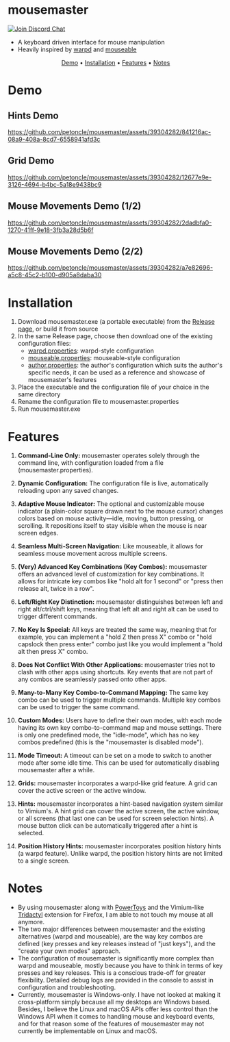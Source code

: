 # mousemaster

<a href="https://discord.gg/GSB6MaKb2R"><img src="https://img.shields.io/discord/854326924402622474?color=%235865F2&label=discord" alt="Join Discord Chat"></a>

- A keyboard driven interface for mouse manipulation
- Heavily inspired by [warpd](https://github.com/rvaiya/warpd)
  and [mouseable](https://github.com/wirekang/mouseable/)

<p align="center">
<a href="#demo">Demo</a> •
<a href="#installation">Installation</a> •
<a href="#features">Features</a> •
<a href="#notes">Notes</a>
</p>

# Demo

## Hints Demo
https://github.com/petoncle/mousemaster/assets/39304282/841216ac-08a9-408a-8cd7-6558941afd3c

## Grid Demo
https://github.com/petoncle/mousemaster/assets/39304282/12677e9e-3126-4694-b4bc-5a18e9438bc9

## Mouse Movements Demo (1/2)
https://github.com/petoncle/mousemaster/assets/39304282/2dadbfa0-1270-41ff-9e18-3fb3a28d5b6f

## Mouse Movements Demo (2/2)
https://github.com/petoncle/mousemaster/assets/39304282/a7e82696-a5c8-45c2-b100-d905a8daba30

# Installation

1. Download mousemaster.exe (a portable executable) from
   the [Release page](https://github.com/petoncle/mousemaster/releases/latest), or build
   it from source
2. In the same Release page, choose then download one of the existing configuration files:
   - [warpd.properties](configuration/warpd.properties): warpd-style configuration
   - [mouseable.properties](configuration/mouseable.properties): mouseable-style configuration
   - [author.properties](configuration/author.properties): the author's configuration
     which suits the author's specific needs, it can be used as a reference and
     showcase of mousemaster's features
3. Place the executable and the configuration file of your choice in the same directory
4. Rename the configuration file to mousemaster.properties
5. Run mousemaster.exe

# Features

1. **Command-Line Only:** mousemaster operates solely through the command line, with
   configuration loaded from a file (mousemaster.properties).

2. **Dynamic Configuration:** The configuration file is live, automatically reloading upon
   any saved changes.

3. **Adaptive Mouse Indicator:** The optional and customizable mouse indicator (a
   plain-color square drawn next to the mouse cursor) changes colors based on mouse
   activity—idle, moving, button pressing, or scrolling. It repositions itself to stay
   visible when the mouse is near screen edges.

4. **Seamless Multi-Screen Navigation:** Like mouseable, it allows for seamless mouse
   movement across multiple screens.

5. **(Very) Advanced Key Combinations (Key Combos):** mousemaster offers an advanced level
   of customization for key combinations. It allows for intricate key combos like "hold
   alt for 1 second" or "press then release alt, twice in a row".

6. **Left/Right Key Distinction:** mousemaster distinguishes between left and right
   alt/ctrl/shift keys, meaning that left alt and right alt can be used to trigger
   different commands.

7. **No Key Is Special:** All keys are treated the same way, meaning that for example, you
   can implement a "hold Z then press X" combo or "hold capslock then press enter" combo
   just like you would implement a "hold alt then press X" combo.

8. **Does Not Conflict With Other Applications:** mousemaster tries not to clash with
   other apps using shortcuts. Key events that are not part of any combos are seamlessly
   passed onto other apps.

9. **Many-to-Many Key Combo-to-Command Mapping:** The same key combo can be used to
   trigger multiple commands. Multiple key combos can be used to trigger the same command.

10. **Custom Modes:** Users have to define their own modes, with each mode
    having its own key combo-to-command map and mouse settings. There is only one
    predefined mode, the "idle-mode", which has no key combos predefined (this is the
    "mousemaster is disabled mode").

11. **Mode Timeout:** A timeout can be set on a mode to switch to another mode after some
    idle time. This can be used for automatically disabling mousemaster after a while.

12. **Grids:** mousemaster incorporates a warpd-like grid feature. A grid can cover the
    active screen or the active window.

13. **Hints:** mousemaster incorporates a hint-based navigation system similar
    to Vimium's. A hint grid can cover the active screen, the active window, or all
    screens (that last one can be used for screen selection hints). A mouse button click
    can be automatically triggered after a hint is selected.

14. **Position History Hints:** mousemaster incorporates position history hints (a warpd
    feature). Unlike warpd, the position history hints are not limited to a single screen.

# Notes

- By using mousemaster along with [PowerToys](https://github.com/microsoft/PowerToys)
  and the Vimium-like [Tridactyl](https://github.com/tridactyl/tridactyl) extension for
  Firefox, I am able to not touch my mouse at all anymore. 
- The two major differences between mousemaster and the existing alternatives (warpd and
  mouseable), are the way key combos are defined (key presses and key releases instead
  of "just keys"), and the "create your own modes" approach.
- The configuration of mousemaster is significantly more complex than warpd and mouseable,
  mostly because you have to think in terms of key presses and key releases. This is a
  conscious trade-off for greater flexibility. Detailed debug logs are provided in the
  console to assist in configuration and troubleshooting.
- Currently, mousemaster is Windows-only. I have not looked at making it cross-platform
  simply because all my desktops are Windows based. Besides, I believe the Linux and macOS
  APIs offer less control than the Windows API when it comes to handling mouse and
  keyboard events, and for that reason some of the features of mousemaster may not
  currently be implementable on Linux and macOS.
